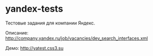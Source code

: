 yandex-tests
============
Тестовые задания для компании Яндекс.

Описание: http://company.yandex.ru/job/vacancies/dev_search_interfaces.xml

Демо: http://yatest.css3.su